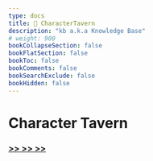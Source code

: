 ```yaml
---
type: docs
title: 🔷 CharacterTavern
description: "kb a.k.a Knowledge Base"
# weight: 900
bookCollapseSection: false
bookFlatSection: false
bookToc: false
bookComments: false
bookSearchExclude: false
bookHidden: false
---
```


# Character Tavern

### [**>> >> >>**](../../character-cards/character-tavern)
